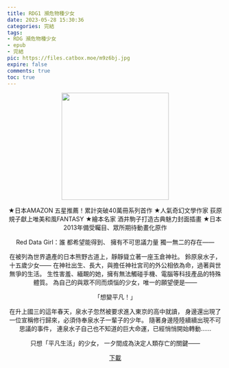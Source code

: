 ```yaml
---
title: RDG1 瀕危物種少女
date: 2023-05-28 15:30:36
categories: 完結
tags:
- RDG 瀕危物種少女
- epub
- 完結
pic: https://files.catbox.moe/m9z6bj.jpg
expire: false
comments: true
toc: true
---
```


<div style="text-align:center" class="kratos-post-content">

<img width="250px" src="https://files.catbox.moe/m9z6bj.jpg">

<p>
★日本AMAZON 五星推薦！累計突破40萬冊系列首作
★人氣奇幻文學作家 荻原規子獻上唯美和風FANTASY
★繪本名家 酒井駒子打造古典魅力封面插畫
★日本2013年備受矚目、眾所期待動畫化原作

Red Data Girl：誰 都希望能得到、
                          擁有不可思議力量 獨一無二的存在——

在被列為世界遺產的日本熊野古道上，靜靜聳立著一座玉倉神社。
鈴原泉水子，十五歲少女——
在神社出生、長大，與擔任神社宮司的外公相依為命，過著與世無爭的生活。
生性害羞、緬靦的她，擁有無法觸碰手機、電腦等科技產品的特殊體質。
為自己的與眾不同而煩惱的少女，唯一的願望便是——

「想變平凡！」

在升上國三的這年春天，泉水子忽然被要求進入東京的高中就讀，
身邊還出現了一位宣稱修行歸來，必須侍奉泉水子一輩子的少年。
隨著身邊陸陸續續出現不可思議的事件，
連泉水子自己也不知道的巨大命運，已經悄悄開始轉動……

只想「平凡生活」的少女，
           一夕間成為決定人類存亡的關鍵——
</p>

<p>
<a href="https://epubdatabase.azurewebsites.net/EBOOKS/EPUB/完結/RDG 瀕危物種少女/RDG 01 最初的使者.epub?download=1">下載</a>
</p>

</div>